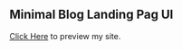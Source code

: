 ## Minimal Blog Landing Pag UI

[Click Here](https://hemsbansal.github.io/hacktoberfest_2021/html-css-js/minimal_blog_page/) to preview my site.
